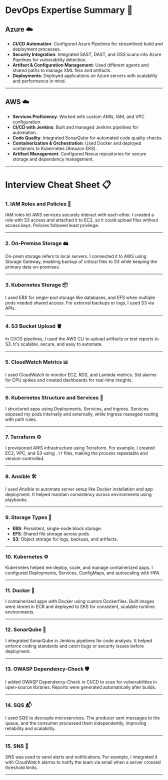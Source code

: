 # DevOps Expertise Summary 🚀

## Azure ☁️

- **CI/CD Automation**: Configured Azure Pipelines for streamlined build and deployment processes.
- **Security Integration**: Integrated SAST, DAST, and OSS scans into Azure Pipelines for vulnerability detection.
- **Artifact & Configuration Management**: Used different agents and shared paths to manage XML files and artifacts.
- **Deployments**: Deployed applications on Azure servers with scalability and performance in mind.

---

## AWS ☁️

- **Services Proficiency**: Worked with custom AMIs, IAM, and VPC configuration.
- **CI/CD with Jenkins**: Built and managed Jenkins pipelines for automation.
- **Code Quality**: Integrated SonarQube for automated code quality checks.
- **Containerization & Orchestration**: Used Docker and deployed containers to Kubernetes (Amazon EKS).
- **Artifact Management**: Configured Nexus repositories for secure storage and dependency management.

---

# Interview Cheat Sheet 📋

### 1. IAM Roles and Policies 🔐  
IAM roles let AWS services securely interact with each other. I created a role with S3 access and attached it to EC2, so it could upload files without access keys. Policies followed least privilege.

---

### 2. On-Premise Storage 🖴  
On-prem storage refers to local servers. I connected it to AWS using Storage Gateway, enabling backup of critical files to S3 while keeping the primary data on-premises.

---

### 3. Kubernetes Storage 📦  
I used EBS for single-pod storage like databases, and EFS when multiple pods needed shared access. For external backups or logs, I used S3 via APIs.

---

### 4. S3 Bucket Upload 🪣  
In CI/CD pipelines, I used the AWS CLI to upload artifacts or test reports to S3. It's scalable, secure, and easy to automate.

---

### 5. CloudWatch Metrics 📊  
I used CloudWatch to monitor EC2, RDS, and Lambda metrics. Set alarms for CPU spikes and created dashboards for real-time insights.

---

### 6. Kubernetes Structure and Services 🧱  
I structured apps using Deployments, Services, and Ingress. Services exposed my pods internally and externally, while Ingress managed routing with path rules.

---

### 7. Terraform ⚙️  
I provisioned AWS infrastructure using Terraform. For example, I created EC2, VPC, and S3 using `.tf` files, making the process repeatable and version-controlled.

---

### 8. Ansible 🛠️  
I used Ansible to automate server setup like Docker installation and app deployment. It helped maintain consistency across environments using playbooks.

---

### 9. Storage Types 💾  
- **EBS**: Persistent, single-node block storage.  
- **EFS**: Shared file storage across pods.  
- **S3**: Object storage for logs, backups, and artifacts.

---

### 10. Kubernetes ⚙️  
Kubernetes helped me deploy, scale, and manage containerized apps. I configured Deployments, Services, ConfigMaps, and autoscaling with HPA.

---

### 11. Docker 🐳  
I containerized apps with Docker using custom Dockerfiles. Built images were stored in ECR and deployed to EKS for consistent, scalable runtime environments.

---

### 12. SonarQube 🧪  
I integrated SonarQube in Jenkins pipelines for code analysis. It helped enforce coding standards and catch bugs or security issues before deployment.

---

### 13. OWASP Dependency-Check 🛡️  
I added OWASP Dependency-Check in CI/CD to scan for vulnerabilities in open-source libraries. Reports were generated automatically after builds.

---

### 14. SQS 📬  
I used SQS to decouple microservices. The producer sent messages to the queue, and the consumer processed them independently, improving reliability and scalability.

---

### 15. SNS 📢  
SNS was used to send alerts and notifications. For example, I integrated it with CloudWatch alarms to notify the team via email when a server crossed threshold limits.

---